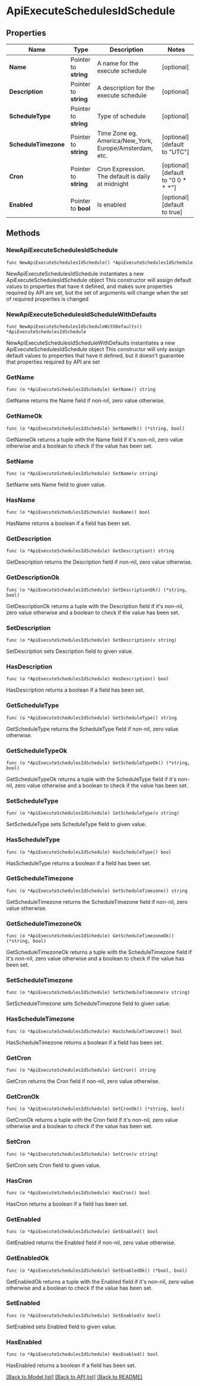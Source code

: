 # ApiExecuteSchedulesIdSchedule

## Properties

Name | Type | Description | Notes
------------ | ------------- | ------------- | -------------
**Name** | Pointer to **string** | A name for the execute schedule | [optional] 
**Description** | Pointer to **string** | A description for the execute schedule | [optional] 
**ScheduleType** | Pointer to **string** | Type of schedule | [optional] 
**ScheduleTimezone** | Pointer to **string** | Time Zone eg. America/New_York, Europe/Amsterdam, etc. | [optional] [default to "UTC"]
**Cron** | Pointer to **string** | Cron Expression. The default is daily at midnight | [optional] [default to "0 0 * * *"]
**Enabled** | Pointer to **bool** | Is enabled | [optional] [default to true]

## Methods

### NewApiExecuteSchedulesIdSchedule

`func NewApiExecuteSchedulesIdSchedule() *ApiExecuteSchedulesIdSchedule`

NewApiExecuteSchedulesIdSchedule instantiates a new ApiExecuteSchedulesIdSchedule object
This constructor will assign default values to properties that have it defined,
and makes sure properties required by API are set, but the set of arguments
will change when the set of required properties is changed

### NewApiExecuteSchedulesIdScheduleWithDefaults

`func NewApiExecuteSchedulesIdScheduleWithDefaults() *ApiExecuteSchedulesIdSchedule`

NewApiExecuteSchedulesIdScheduleWithDefaults instantiates a new ApiExecuteSchedulesIdSchedule object
This constructor will only assign default values to properties that have it defined,
but it doesn't guarantee that properties required by API are set

### GetName

`func (o *ApiExecuteSchedulesIdSchedule) GetName() string`

GetName returns the Name field if non-nil, zero value otherwise.

### GetNameOk

`func (o *ApiExecuteSchedulesIdSchedule) GetNameOk() (*string, bool)`

GetNameOk returns a tuple with the Name field if it's non-nil, zero value otherwise
and a boolean to check if the value has been set.

### SetName

`func (o *ApiExecuteSchedulesIdSchedule) SetName(v string)`

SetName sets Name field to given value.

### HasName

`func (o *ApiExecuteSchedulesIdSchedule) HasName() bool`

HasName returns a boolean if a field has been set.

### GetDescription

`func (o *ApiExecuteSchedulesIdSchedule) GetDescription() string`

GetDescription returns the Description field if non-nil, zero value otherwise.

### GetDescriptionOk

`func (o *ApiExecuteSchedulesIdSchedule) GetDescriptionOk() (*string, bool)`

GetDescriptionOk returns a tuple with the Description field if it's non-nil, zero value otherwise
and a boolean to check if the value has been set.

### SetDescription

`func (o *ApiExecuteSchedulesIdSchedule) SetDescription(v string)`

SetDescription sets Description field to given value.

### HasDescription

`func (o *ApiExecuteSchedulesIdSchedule) HasDescription() bool`

HasDescription returns a boolean if a field has been set.

### GetScheduleType

`func (o *ApiExecuteSchedulesIdSchedule) GetScheduleType() string`

GetScheduleType returns the ScheduleType field if non-nil, zero value otherwise.

### GetScheduleTypeOk

`func (o *ApiExecuteSchedulesIdSchedule) GetScheduleTypeOk() (*string, bool)`

GetScheduleTypeOk returns a tuple with the ScheduleType field if it's non-nil, zero value otherwise
and a boolean to check if the value has been set.

### SetScheduleType

`func (o *ApiExecuteSchedulesIdSchedule) SetScheduleType(v string)`

SetScheduleType sets ScheduleType field to given value.

### HasScheduleType

`func (o *ApiExecuteSchedulesIdSchedule) HasScheduleType() bool`

HasScheduleType returns a boolean if a field has been set.

### GetScheduleTimezone

`func (o *ApiExecuteSchedulesIdSchedule) GetScheduleTimezone() string`

GetScheduleTimezone returns the ScheduleTimezone field if non-nil, zero value otherwise.

### GetScheduleTimezoneOk

`func (o *ApiExecuteSchedulesIdSchedule) GetScheduleTimezoneOk() (*string, bool)`

GetScheduleTimezoneOk returns a tuple with the ScheduleTimezone field if it's non-nil, zero value otherwise
and a boolean to check if the value has been set.

### SetScheduleTimezone

`func (o *ApiExecuteSchedulesIdSchedule) SetScheduleTimezone(v string)`

SetScheduleTimezone sets ScheduleTimezone field to given value.

### HasScheduleTimezone

`func (o *ApiExecuteSchedulesIdSchedule) HasScheduleTimezone() bool`

HasScheduleTimezone returns a boolean if a field has been set.

### GetCron

`func (o *ApiExecuteSchedulesIdSchedule) GetCron() string`

GetCron returns the Cron field if non-nil, zero value otherwise.

### GetCronOk

`func (o *ApiExecuteSchedulesIdSchedule) GetCronOk() (*string, bool)`

GetCronOk returns a tuple with the Cron field if it's non-nil, zero value otherwise
and a boolean to check if the value has been set.

### SetCron

`func (o *ApiExecuteSchedulesIdSchedule) SetCron(v string)`

SetCron sets Cron field to given value.

### HasCron

`func (o *ApiExecuteSchedulesIdSchedule) HasCron() bool`

HasCron returns a boolean if a field has been set.

### GetEnabled

`func (o *ApiExecuteSchedulesIdSchedule) GetEnabled() bool`

GetEnabled returns the Enabled field if non-nil, zero value otherwise.

### GetEnabledOk

`func (o *ApiExecuteSchedulesIdSchedule) GetEnabledOk() (*bool, bool)`

GetEnabledOk returns a tuple with the Enabled field if it's non-nil, zero value otherwise
and a boolean to check if the value has been set.

### SetEnabled

`func (o *ApiExecuteSchedulesIdSchedule) SetEnabled(v bool)`

SetEnabled sets Enabled field to given value.

### HasEnabled

`func (o *ApiExecuteSchedulesIdSchedule) HasEnabled() bool`

HasEnabled returns a boolean if a field has been set.


[[Back to Model list]](../README.md#documentation-for-models) [[Back to API list]](../README.md#documentation-for-api-endpoints) [[Back to README]](../README.md)


